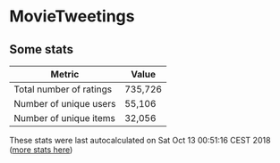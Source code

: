 # MovieTweetings
## Some stats

Metric | Value
--- | ---
Total number of ratings                 | 735,726
Number of unique users                  | 55,106
Number of unique items                  | 32,056
These stats were last autocalculated on Sat Oct 13 00:51:16 CEST 2018  ([more stats here](./stats.md))


